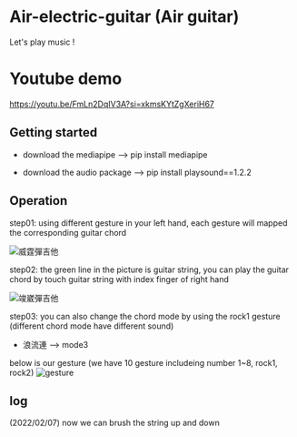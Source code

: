 # Air-electric-guitar (Air guitar)
Let's play music !

# Youtube demo
https://youtu.be/FmLn2DqIV3A?si=xkmsKYtZgXeriH67

## Getting started

* download the mediapipe --> pip install mediapipe

* download the audio package --> pip install playsound==1.2.2


## Operation

step01: using different gesture in your left hand, each gesture will mapped the corresponding guitar chord

![威霆彈吉他](https://user-images.githubusercontent.com/68801780/152743660-f5cf41a9-fab6-4019-b5b0-923fcd43dab3.png)

step02: the green line in the picture is guitar string, you can play the guitar chord by touch guitar string with index finger of right hand

![竣崴彈吉他](https://user-images.githubusercontent.com/68801780/152743730-4f9f3e86-9b79-4c7d-a21d-8980cce7467a.png)

step03: you can also change the chord mode by using the rock1 gesture (different chord mode have different sound)

* 浪流連 --> mode3


below is our gesture (we have 10 gesture includeing number 1~8, rock1, rock2)
![gesture](https://user-images.githubusercontent.com/68801780/152743741-b0452153-735c-4c48-8d75-ef07318dae53.png)

## log
(2022/02/07) now we can brush the string up and down
